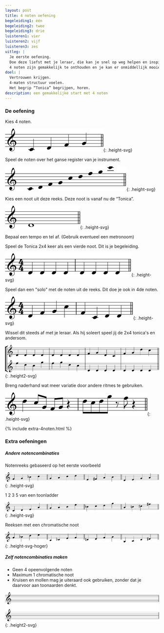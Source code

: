 ```yaml
---
layout: post
title: 4 noten oefening
begeleiding1: één
begeleiding2: twee
begeleiding3: drie
luisteren1: vier
luisteren2: vijf
luisteren3: zes
uitleg: |
  Je eerste oefening.
  Doe deze liefst met je leraar, die kan je snel op weg helpen en inspireren met zijn eigen improvisaties.
  4 noten zijn gemakkelijk te onthouden en je kan er onmiddellijk mooie klanken met maken.
doel: |
  Vertrouwen krijgen.
  4-maten structuur voelen.
  Het begrip “Tonica” begrijpen, horen.
description: een gemakkelijke start met 4 noten
---
```


### De oefening

Kies 4 noten.

![4 noten](/assets/img/01-4n/IB-IM-4-noten-scale.svg "title"){: .height-svg}

Speel de noten over het ganse register van je instrument.

![4 noten](/assets/img/01-4n/IB-IM-4-noten-register.svg "title"){: .height-svg}

Kies een noot uit deze reeks. Deze noot is vanaf nu de “Tonica”.

![4 noten](/assets/img/01-4n/IB-IM-4-noten-noot.svg "title"){: .height-svg}

Bepaal een tempo en tel af. (Gebruik eventueel een metronoom)

Speel de Tonica 2x4 keer als een vierde noot. Dit is je begeleiding.

![baslijn](/assets/img/01-4n/IB-IM-4-noten-baslijn.svg "title"){: .height-svg}

Speel dan een "solo" met de noten uit de reeks. Dit doe je ook in 4de noten.

![solo 4de noten](/assets/img/01-4n/IB-IM-4-noten-solo4denoten.svg "title"){: .height-svg}

Wissel dit steeds af met je leraar. Als hij soleert speel jij de 2x4 tonica's en andersom.

![voorbeeld 2 lijnen](/assets/img/01-4n/IB-IM-4-noten-2lijnen.svg "title"){: .height2-svg}

Breng naderhand wat meer variatie door andere ritmes te gebruiken.

![soloritmes](/assets/img/01-4n/IB-IM-4-noten-soloritmes.svg "title"){: .height-svg}

{% include extra-4noten.html %}

### Extra oefeningen

<h5 class="uppercase mbt">Andere notencombinaties</h5>


<p>Notenreeks gebaseerd op het eerste voorbeeld</p>

![notenreeks1](/assets/img/01-4n/IB-IM-4-notenreeks1.svg "title"){: .height-svg}

1 2 3 5 van een toonladder

![notenreeks2](/assets/img/01-4n/IB-IM-4-notenreeks2.svg "title"){: .height-svg}

Reeksen met een chromatische noot

![notenreeks3](/assets/img/01-4n/IB-IM-4-notenreeks3.svg "title"){: .height-svg-hoger}

<h5 class="uppercase mbt">Zelf notencombinaties maken</h5>

<ul class="disc">
  <li>Geen 4 opeenvolgende noten</li>
  <li>Maximum 1 chromatische noot</li>
  <li>Kruisen en mollen mag je uiteraard ook gebruiken, zonder dat je daarvoor aan toonaarden denkt.</li>
</ul>

![lege notenbalk](/assets/img/01-4n/IB-IM-4-noten-lege-notenbalken.svg "title"){: .height2-svg}
